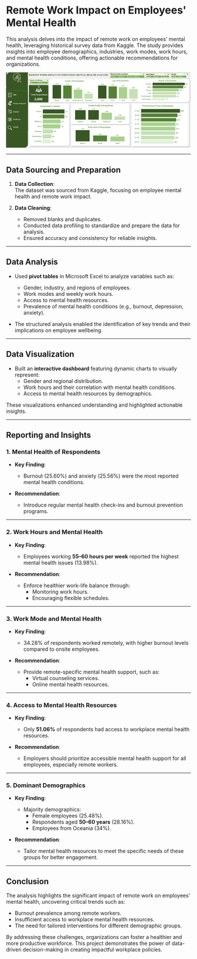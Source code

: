 
# Remote Work Impact on Employees' Mental Health

This analysis delves into the impact of remote work on employees’ mental health, leveraging historical survey data from Kaggle. The study provides insights into employee demographics, industries, work modes, work hours, and mental health conditions, offering actionable recommendations for organizations.

![Mental Health Dashboard](https://github.com/Olowookere-Abidemi/Remote-Work-Impact-on-Employees-Mental-Health/blob/main/MENTAL-HEALTH-DASHOARD.png)

---

## Data Sourcing and Preparation

1. **Data Collection**:  
   The dataset was sourced from Kaggle, focusing on employee mental health and remote work impact.

2. **Data Cleaning**:  
   - Removed blanks and duplicates.  
   - Conducted data profiling to standardize and prepare the data for analysis.  
   - Ensured accuracy and consistency for reliable insights.

---

## Data Analysis

- Used **pivot tables** in Microsoft Excel to analyze variables such as:  
  - Gender, industry, and regions of employees.  
  - Work modes and weekly work hours.  
  - Access to mental health resources.  
  - Prevalence of mental health conditions (e.g., burnout, depression, anxiety).

- The structured analysis enabled the identification of key trends and their implications on employee wellbeing.

---

## Data Visualization

- Built an **interactive dashboard** featuring dynamic charts to visually represent:  
  - Gender and regional distribution.  
  - Work hours and their correlation with mental health conditions.  
  - Access to mental health resources by demographics.  

These visualizations enhanced understanding and highlighted actionable insights.

---

## Reporting and Insights

### 1. Mental Health of Respondents
- **Key Finding**:  
  - Burnout (25.60%) and anxiety (25.56%) were the most reported mental health conditions.
  
- **Recommendation**:  
  - Introduce regular mental health check-ins and burnout prevention programs.

---

### 2. Work Hours and Mental Health
- **Key Finding**:  
  - Employees working **55–60 hours per week** reported the highest mental health issues (13.98%).

- **Recommendation**:  
  - Enforce healthier work-life balance through:  
    - Monitoring work hours.  
    - Encouraging flexible schedules.

---

### 3. Work Mode and Mental Health
- **Key Finding**:  
  - 34.28% of respondents worked remotely, with higher burnout levels compared to onsite employees.

- **Recommendation**:  
  - Provide remote-specific mental health support, such as:  
    - Virtual counseling services.  
    - Online mental health resources.

---

### 4. Access to Mental Health Resources
- **Key Finding**:  
  - Only **51.06%** of respondents had access to workplace mental health resources.

- **Recommendation**:  
  - Employers should prioritize accessible mental health support for all employees, especially remote workers.

---

### 5. Dominant Demographics
- **Key Finding**:  
  - Majority demographics:  
    - Female employees (25.48%).  
    - Respondents aged **50–60 years** (28.16%).  
    - Employees from Oceania (34%).

- **Recommendation**:  
  - Tailor mental health resources to meet the specific needs of these groups for better engagement.

---

## Conclusion

The analysis highlights the significant impact of remote work on employees’ mental health, uncovering critical trends such as:  
- Burnout prevalence among remote workers.  
- Insufficient access to workplace mental health resources.  
- The need for tailored interventions for different demographic groups.

By addressing these challenges, organizations can foster a healthier and more productive workforce. This project demonstrates the power of data-driven decision-making in creating impactful workplace policies.
